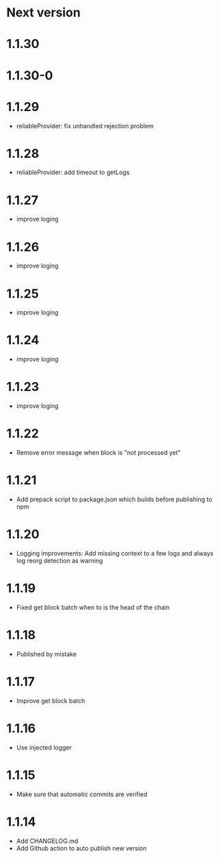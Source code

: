 # Next version

# 1.1.30

# 1.1.30-0

# 1.1.29

- reliableProvider: fix unhandled rejection problem

# 1.1.28

- reliableProvider: add timeout to getLogs 

# 1.1.27

- improve loging

# 1.1.26

- improve loging

# 1.1.25

- improve loging

# 1.1.24

- improve loging

# 1.1.23

- improve loging

# 1.1.22

- Remove error message when block is "not processed yet" 

# 1.1.21

- Add prepack script to package.json which builds before publishing to npm

# 1.1.20

- Logging improvements: Add missing context to a few logs and always log reorg detection as warning

# 1.1.19

- Fixed get block batch when to is the head of the chain

# 1.1.18

- Published by mistake

# 1.1.17

- Improve get block batch

# 1.1.16

- Use injected logger

# 1.1.15

- Make sure that automatic commits are verified

# 1.1.14

- Add CHANGELOG.md
- Add Github action to auto publish new version
